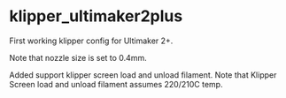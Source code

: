 # klipper_ultimaker2plus

First working klipper config for Ultimaker 2+.

Note that nozzle size is set to 0.4mm.

Added support klipper screen load and unload filament. Note that Klipper Screen load and unload filament assumes 220/210C temp.
